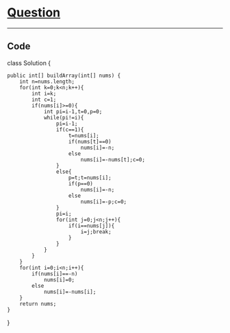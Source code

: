 # [Question](https://leetcode.com/problems/build-array-from-permutation/)
---------
## Code

class Solution {

    public int[] buildArray(int[] nums) {
        int n=nums.length;
        for(int k=0;k<n;k++){
            int i=k;
            int c=1;
            if(nums[i]>=0){
                int pi=i-1,t=0,p=0;
                while(pi!=i){
                    pi=i-1;
                    if(c==1){
                        t=nums[i];
                        if(nums[t]==0)
                            nums[i]=-n;
                        else
                            nums[i]=-nums[t];c=0;
                    }
                    else{
                        p=t;t=nums[i];
                        if(p==0)
                            nums[i]=-n;
                        else
                            nums[i]=-p;c=0;
                    }
                    pi=i;
                    for(int j=0;j<n;j++){
                        if(i==nums[j]){
                            i=j;break;
                        }
                    }
                }
            }
        }
        for(int i=0;i<n;i++){
            if(nums[i]==-n)
                nums[i]=0;
            else
                nums[i]=-nums[i];
        }
        return nums;
    }
    
}
